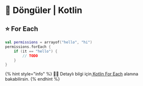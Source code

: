 # 💫 Döngüler \| Kotlin

## ⭐ For Each

```kotlin
val permissions = arrayof("hello", "hi")
permissions.forEach {
    if (it == "hello") {
        // TODO
    }
}
```

{% hint style="info" %}
‍🧙‍♂ Detaylı bilgi için[ Kotlin For Each](https://kotlinlang.org/api/latest/jvm/stdlib/kotlin.collections/for-each.html) alanına bakabilirsin.
{% endhint %}

